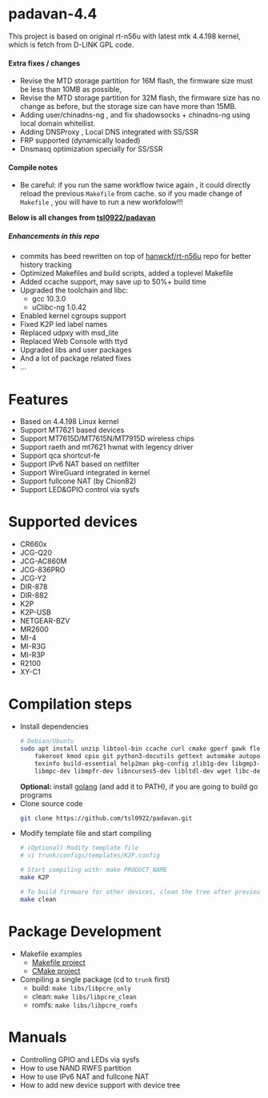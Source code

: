 # padavan-4.4 #

This project is based on original rt-n56u with latest mtk 4.4.198 kernel, which is fetch from D-LINK GPL code.

#### Extra fixes / changes
- Revise the MTD storage partition for 16M flash, the firmware size must be less than 10MB as possible,
- Revise the MTD storage partition for 32M flash, the firmware size has no change as before, but the storage size can have more than 15MB.
- Adding user/chinadns-ng , and fix shadowsocks + chinadns-ng using local domain whitellist.
- Adding DNSProxy , Local DNS integrated with SS/SSR
- FRP supported (dynamically loaded)
- Dnsmasq optimization specially for SS/SSR

#### Compile notes
- Be careful: if you run the same workflow twice again , it could directly reload the previous `Makefile` from cache. 
  so if you made change of `Makefile` , you will have to run a new workfolow!!!


**Below is all changes from [tsl0922/padavan](https://github.com/tsl0922/padavan)**

##### Enhancements in this repo

- commits has beed rewritten on top of [hanwckf/rt-n56u](https://github.com/hanwckf/rt-n56u) repo for better history tracking
- Optimized Makefiles and build scripts, added a toplevel Makefile
- Added ccache support, may save up to 50%+ build time
- Upgraded the toolchain and libc:
  - gcc 10.3.0
  - uClibc-ng 1.0.42
 - Enabled kernel cgroups support
 - Fixed K2P led label names
 - Replaced udpxy with msd_lite
 - Replaced Web Console with ttyd
 - Upgraded libs and user packages
 - And a lot of package related fixes
 - ...

# Features

- Based on 4.4.198 Linux kernel
- Support MT7621 based devices
- Support MT7615D/MT7615N/MT7915D wireless chips
- Support raeth and mt7621 hwnat with legency driver
- Support qca shortcut-fe
- Support IPv6 NAT based on netfilter
- Support WireGuard integrated in kernel
- Support fullcone NAT (by Chion82)
- Support LED&GPIO control via sysfs

# Supported devices

- CR660x
- JCG-Q20
- JCG-AC860M
- JCG-836PRO
- JCG-Y2
- DIR-878
- DIR-882
- K2P
- K2P-USB
- NETGEAR-BZV
- MR2600
- MI-4
- MI-R3G
- MI-R3P
- R2100
- XY-C1

# Compilation steps

- Install dependencies
  ```sh
  # Debian/Ubuntu
  sudo apt install unzip libtool-bin ccache curl cmake gperf gawk flex bison nano xxd \
      fakeroot kmod cpio git python3-docutils gettext automake autopoint \
      texinfo build-essential help2man pkg-config zlib1g-dev libgmp3-dev \
      libmpc-dev libmpfr-dev libncurses5-dev libltdl-dev wget libc-dev-bin
  ```
  **Optional:** install [golang](https://go.dev/doc/install) (and add it to PATH), if you are going to build go programs
- Clone source code
  ```sh
  git clone https://github.com/tsl0922/padavan.git
  ```
- Modify template file and start compiling
  ```sh
  # (Optional) Modify template file
  # vi trunk/configs/templates/K2P.config

  # Start compiling with: make PRODUCT_NAME
  make K2P

  # To build firmware for other devices, clean the tree after previous build
  make clean
  ```

# Package Development

- Makefile examples
  - [Makefile project](trunk/libs/libpcre/Makefile) 
  - [CMake project](trunk/user/ttyd/Makefile)
- Compiling a single package (cd to `trunk` first)
  - build: `make libs/libpcre_only`
  - clean: `make libs/libpcre_clean`
  - romfs: `make libs/libpcre_romfs`

# Manuals

- Controlling GPIO and LEDs via sysfs
- How to use NAND RWFS partition
- How to use IPv6 NAT and fullcone NAT
- How to add new device support with device tree
